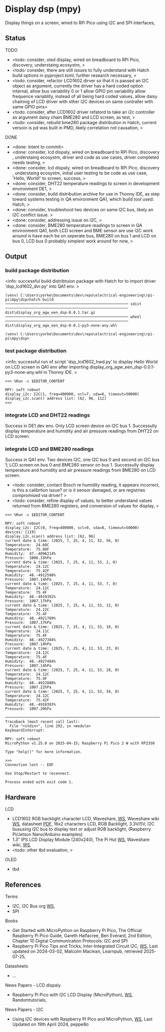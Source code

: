 # Display dsp (mpy)

Display things on a screen, wired to RPi Pico using I2C and SPI interfaces, 

## Status

TODO
* <todo: consider, oled display, wired on breadboard to RPi Pico, discovery, understaing ecosystm, >
* <todo: consider, there are still issues to fully understand with Hatch build options in pyproject.toml, further research necessary, >
* <todo: consider, refactor LCD1602 dirver so that it is passed an I2C object as argument, currently the driver has a hard coded option internal, allow bus variability 0 or 1 allow GPIO pin variability allow frequence variablity, instead of all being hard coded values, allow daisy chaining of LCD driver with other I2C devices on same contraller with same GPIO pins>
* <todo: consider, after LCD1602 driver refatord to take an i2c controller as argument daisy chain BME280 and LCD screen, as test, >
* <todo: consider, rebuild bme280 package distribution in Hatch, current versoin is pd was built in PMD, likely correlation not causation, >

DONE
* <done: intent to commit>
* <done: consider, lcd dispaly, wired on breadboard to RPi Pico, discovery , understaing ecosystm, driver and code as use cases, driver completed needs testing, >
* <done: consider, lcd dispaly, wired on breadboard to RPi Pico, discovery , understaing ecosystm, initial user testing to be code as use case, 'Hello, World!' to screen, success, >
* <done: consider, DHT22 temperature readings to screen in development environment DE1, >
* <done: consider, build distribution archive for use in Thonny IDE, as step toward systems testing in QA environment QA1, which build tool used: Hatch, >
* <done: consider, troubleshoot two devices on same I2C bus, likely an I2C conflict issue. >
* <done: consider, addressing issue on I2C, >
* <done: consider, BME280 temperature readings to screen in QA environment QA1, both LCD screen and BME sensor are use I2C work around is have each be on seperate bus, BME280 on bus 1 and LCD on bus 0, LCD bus 0 probably simplest work around for now,  >


## Output

### build package distribution
<info: successful build distribtuion package with Hatch for to import driver 'dsp_lcd1602_dvr.py' into QA1 env. >
```
(venv) C:\Users\yorke\Documents\dev\repo\electrical-engineering\rpi-pi\mpy\dsp>hatch build
──────────────────────────────────────────────────────── sdist ────────────────────────────────────────────────────────
dist\display_org_agw_een_dsp-0.0.1.tar.gz
──────────────────────────────────────────────────────── wheel ────────────────────────────────────────────────────────
dist\display_org_agw_een_dsp-0.0.1-py3-none-any.whl

(venv) C:\Users\yorke\Documents\dev\repo\electrical-engineering\rpi-pi\mpy\dsp>
```

### test package distribution
<info: successful run of script 'dsp_lcd1602_hwd.py' to display Hello World on LCD screen in QA1 env after importing 
       display_org_agw_een_dsp-0.0.1-py3-none-any.whl in Thonny IDE.  >
```
>>> %Run -c $EDITOR_CONTENT

MPY: soft reboot
display_i2c: I2C(1, freq=400000, scl=7, sda=6, timeout=50000)
display_i2c.scan() address list: [62, 96, 112]
>>> 
```

### integrate LCD and DHT22 readings

Success in DE1 dev env. Only LCD screen device on I2C bus 1. Successully display temperature and humidity and air pressure readings from DHT22 on LCD screen.

### integrate LCD and BME280 readings

Success in QA1 env. Two devices I2C, one I2C bus 0 and second on I2C bus 1; LCD screen on bus 0 and BME280 sensor on bus 1. Successully display temperature and humidity and air pressure readings from BME280 on LCD screen.
* <todo: consider, contact Bosch re humidity reading, it appears incorrect, is this a calibrtion issue? or is it sensor damaged, or are registries compromised via driver? >
* <todo: consider, refine display of values, to better understand values returned from BME280 registers, and conversion of values for display,  >

```
>>> %Run -c $EDITOR_CONTENT

MPY: soft reboot
display_i2c: I2C(0, freq=400000, scl=9, sda=8, timeout=50000)
devices: [119]
display_i2c.scan() address list: [62, 96]
current date & time: (2025, 7, 25, 4, 11, 52, 56, 0)
Temperature:  24.60C
Temperature:  75.88F
Humidity:  47.-4896214%
Pressure:  1006.33hPa
current date & time: (2025, 7, 25, 4, 11, 53, 2, 0)
Temperature:  24.12C
Temperature:  75.42F
Humidity:  48.-4912598%
Pressure:  1007.14hPa
current date & time: (2025, 7, 25, 4, 11, 53, 7, 0)
Temperature:  24.11C
Temperature:  75.4F
Humidity:  48.-4919392%
Pressure:  1007.17hPa
current date & time: (2025, 7, 25, 4, 11, 53, 12, 0)
Temperature:  24.12C
Temperature:  75.4F
Humidity:  48.-4921789%
Pressure:  1007.17hPa
current date & time: (2025, 7, 25, 4, 11, 53, 18, 0)
Temperature:  24.11C
Temperature:  75.4F
Humidity:  48.-4927384%
Pressure:  1007.14hPa
current date & time: (2025, 7, 25, 4, 11, 53, 23, 0)
Temperature:  24.12C
Temperature:  75.4F
Humidity:  48.-4927484%
Pressure:  1007.14hPa
current date & time: (2025, 7, 25, 4, 11, 53, 28, 0)
Temperature:  24.12C
Temperature:  75.4F
Humidity:  48.-4922888%
Pressure:  1007.22hPa
current date & time: (2025, 7, 25, 4, 11, 53, 34, 0)
Temperature:  24.12C
Temperature:  75.42F
Humidity:  48.-4918393%
Pressure:  1007.20hPa

────────────────────────────────────────────────────────────────────────────────────────────────────────────────────────────────────────────────────────────────────────────────────────────────────────
Traceback (most recent call last):
  File "<stdin>", line 292, in <module>
KeyboardInterrupt: 

MPY: soft reboot
MicroPython v1.25.0 on 2025-04-15; Raspberry Pi Pico 2 W with RP2350

Type "help()" for more information.

>>> 
Connection lost -- EOF

Use Stop/Restart to reconnect.

Process ended with exit code 1.
```

## Hardware

LCD
* LCD1602 RGB backlight character LCD, Waveshare, [WS](https://www.waveshare.com/LCD1602-RGB-Module.htm), Waveshare wiki [WS](https://www.waveshare.com/wiki/LCD1602_RGB_Module), datasheet [PDF](https://www.waveshare.com/w/upload/2/2e/LCD1602_RGB_Module.pdf), 16x2 characters LCD, RGB Backlight, 3.3V/5V, I2C bususing I2C bus to display text or adjust RGB backlight, (Raspberry Pi/Jetson Nano/Arduino examples)
* 1.3" IPS LCD Display Module (240x240), The Pi Hut [WS](https://thepihut.com/products/1-3-ips-lcd-display-module-240x240), Waveshare wiki, [WS](https://www.waveshare.com/wiki/1.3inch_LCD_Module), 
* <todo: other tbd evaluation, >

OLED
* tbd

## References

Terms
* I2C, I2C Bus org [WS](https://www.i2c-bus.org/), 
* SPI

Books
* Get Started with MicroPython on Raspberry Pi Pico, The Official Raspberry Pi Pico Guide, Gareth Halfacree, Ben Everard, 2nd Edition, Chapter 10 Digital Communication Protocols: I2C and SPI
* Raspberry Pi Pico Tips and Tricks, Inter-Integrated Circuit I2C, [WS](https://leanpub.com/rpitandt/read#leanpub-auto-inter-integrated-circuit-i2c), Last updated on 2024-03-02, Malcolm Maclean, Learnpub, retrieved 2025-07-25, 

Datasheets
* ...

News Papers - LCD dispaly
* Raspberry Pi Pico with I2C LCD Display (MicroPython), [WS](https://randomnerdtutorials.com/raspberry-pi-pico-i2c-lcd-display-micropython/), Randomtutorials, 

News Papers - I2C
* Using I2C devices with Raspberry PI Pico and MicroPython, [WS](https://peppe8o.com/using-i2c-devices-with-raspberry-pi-pico-and-micropython/), Last Updated on 19th April 2024, peppe8o

